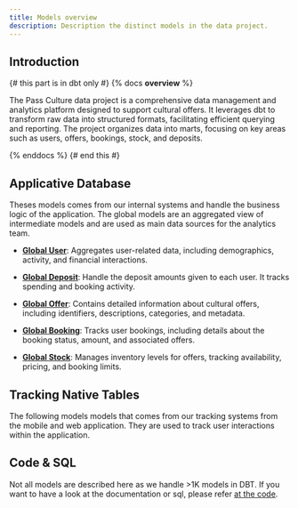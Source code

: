 ```yaml
---
title: Models overview
description: Description the distinct models in the data project.
---
```


## Introduction

{# this part is in dbt only #}
{% docs __overview__ %}


The Pass Culture data project is a comprehensive data management and analytics platform designed to support cultural offers. It leverages dbt to transform raw data into structured formats, facilitating efficient querying and reporting. The project organizes data into marts, focusing on key areas such as users, offers, bookings, stock, and deposits.

{% enddocs %}
{# end this #}

## Applicative Database 

Theses models comes from our internal systems and handle the business logic of the application. The global models are an aggregated view of intermediate models and are used as main data sources for the analytics team.


- **[Global User](/data-gcp/dbt/models/mart/global/description__mrt_global__user/)**: Aggregates user-related data, including demographics, activity, and financial interactions.

- **[Global Deposit](/data-gcp/dbt/models/mart/global/description__mrt_global__deposit/)**: Handle the deposit amounts given to each user. It tracks spending and booking activity.

- **[Global Offer](/data-gcp/dbt/models/mart/global/description__mrt_global__offer/)**: Contains detailed information about cultural offers, including identifiers, descriptions, categories, and metadata.

- **[Global Booking](/data-gcp/dbt/models/mart/global/description__mrt_global__booking/)**: Tracks user bookings, including details about the booking status, amount, and associated offers.

- **[Global Stock](/data-gcp/dbt/models/mart/global/description__mrt_global__stock/)**: Manages inventory levels for offers, tracking availability, pricing, and booking limits.

## Tracking Native Tables 

The following models models that comes from our tracking systems from the mobile and web application. They are used to track user interactions within the application.

## Code & SQL

Not all models are described here as we handle >1K models in DBT. If you want to have a look at the documentation or sql, please refer [at the code](https://github.com/pass-culture/data-gcp/tree/master/orchestration/dags/data_gcp_dbt/models). 
